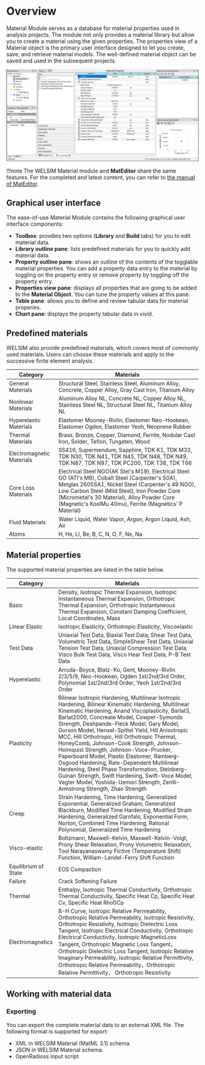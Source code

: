 # Overview
Material Module serves as a database for material properties used in analysis projects. The module not only provides a material library but  allow you to create a material using the given properties. The properties view of a Material object is the primary user interface designed to let you create, save, and retrieve material models. The well-defined material object can be saved and used in the subsequent projects. 


![finite_element_analysis_material_suppression](../../img/material/finite_element_analysis_mat_overview.png "Material Module property suppression")

!!!note
    The WELSIM Material module and **MatEditor** share the same features. For the completed and latest content, you can refer to [the manual of MatEditor](../../mateditor/mateditor_overview.md).

## Graphical user interface
The ease-of-use Material Module contains the following graphical user interface components: 

* **Toolbox**: provdies two options (**Library** and **Build** tabs) for you to edit material data. 
* **Library outline pane**: lists predefined materials for you to quickly add material data.
* **Property outline pane**: shows an outline of the contents of the togglable material properties. You can add a property data entry to the material by toggling on the property entry or remove property by toggling off the property entry. 
* **Properties view pane**: displays all properties that are going to be added to the **Material Object**. You can tune the property values at this pane. 
* **Table pane**: allows you to define and review tabular data for material properies.
* **Chart pane**: displays the property tabular data in vivid. 


## Predefined materials
WELSIM also provide predefined materials, which covers most of commonly used materials. Users can choose these materials and apply to the successive finite element analysis.

| Category | Materials |
| -------- | --------- |
| General Materials | Structural Steel, Stainless Steel, Aluminum Alloy, Concrete, Copper Alloy, Gray Cast Iron, Titanium Alloy |
| Nonlinear Materials | Aluminum Alloy NL, Concrete NL, Copper Alloy NL, Stainless Steel NL, Structural Steel NL, Titanium Alloy NL |
| Hyperelastic Materials | Elastomer Mooney-Rivlin, Elastomer Neo-Hookean, Elastomer Ogden, Elastomer Yeoh, Neoprene Rubber |
| Thermal Materials | Brass, Bronze, Copper, Diamond, Ferrite, Nodular Cast Iron, Solder, Teflon, Tungsten, Wood |
| Electromagnetic Materials | SS416, Supermendure, Sapphire, TDK K1, TDK M33, TDK N30, TDK N41, TDK N45, TDK N48, TDK N49, TDK N87, TDK N97, TDK PC200, TDK T38, TDK T66 |
| Core Loss Materials | Electrical Steel NGO(AK Stel's M19), Electrical Steel GO (ATI's M6), Cobalt Steel (Carpenter's 50A), Metglas 2605SA1, Nickel Steel (Carpenter's 49 NGO), Low Carbon Steel (Mild Steel), Iron Powder Core (Micrometal's 30 Material), Alloy Powder Core (Magnetic's KoolMu 40mu), Ferrite (Magnetics' P Material)| 
| Fluid Materials | Water Liquid, Water Vapor, Argon, Argon Liquid, Ash, Air |
| Atoms | H, He, LI, Be, B, C, N, O, F, Ne, Na |


## Material properties
The supported material properties are listed in the table below.

| Category | Materials |
| -------- | --------- |
| Basic | Density, Isotropic Thermal Expansion, Isotropic Instantaneous Thermal Expansion, Orthotropic Thermal Expansion, Orthotropic Instantaneous Thermal Expansion, Constant Damping Coefficient, Local Coordinates, Mass  |
| Linear Elastic | Isotropic Elasticity, Orthotropic Elasticity, Viscoelastic |
| Test Data | Uniaxial Test Data, Biaxial Test Data, Shear Test Data, Volumetric Test Data, SimpleShear Test Data, Uniaxial Tension Test Data, Uniaxial Compression Test Data, Visco Bulk Test Data, Visco Hear Test Data, P-B Test Data|
| Hyperelastic | Arruda-Boyce, Blatz-Ko, Gent, Mooney-Rivlin 2/3/5/9, Neo-Hookean, Ogden 1st/2nd/3rd Order, Polynomial 1st/2nd/3rd Order, Yeoh 1st/2nd/3rd Order |
| Plasticity | Bilinear Isotropic Hardening, Multilinear Isotropic Hardening, Bilinear Kinematic Hardening, Multilinear Kinematic Hardening, Anand Viscoplasticity, Barlat3, Barlat2000, Concreate Model, Cowper-Symonds Strength, Deshpande-Fleck Model, Gary Model, Gurson Model, Hensel-Spittel Yield, Hill Anisotropic MCC, Hill Orthotropic, Hill Orthotropic Thermal, HoneyComb, Johnson-Cook Strength, Johnson-Holmquist Strength, Johnson-Voce-Prucker, Paperboard Model, Plastic Elastomer, Ramberg-Osgood Hardening, Rate-Dependent Multilinear Hardening, Steel Phase Transformation, Steinberg-Guinan Strength, Swift Hardening, Swift-Voce Model, Vegter Model, Yoshida-Uemori Strength, Zerilli-Armstrong Strength, Zhao Strength |
| Creep | Strain Hardening, Time Hardening, Generalized Exponential, Generalized Graham, Generalized Blackburn, Modified Time Hardening, Modified Strain Hardening, Generalized Garofalo, Exponential Form, Norton, Combined Time Hardening, Rational Polynomial, Generalized Time Hardening |
| Visco-elastic | Boltzmann, Maxwell-Kelvin, Maxwell-Kelvin-Voigt, Prony Shear Relaxation, Prony Volumetric Relaxation, Tool Narayanaswamy Fictive (Temperature Shift) Function, William-Landel-Ferry Shift Function |
| Equilibrium of State | EOS Compaction | EOS Gruneisen| EOS Ideal Gas| EOS Ideal Gas VT | EOS Linear | EOS LSZK | EOS Murnaghan | EOS NASG | EOS Noble-Abel | EOS Osborne | EOS Polynomial | EOS Puff | EOS Sesame | EOS StiffGas | EOS Tillotson | 
| Failure | Crack Softening Failure | Alter Failure | Biquad Failure | Cockcroft Failure | Connect Failure | EMC Failure | Energy Failure | Fabric Failure | FLD Failure | General Damage Failure | Gurson Failure | Hashin Failure | Johnson Failure | Lad Dama Failure | NXT Failure | Puck Failure | Wierzbicki Failure | Wilkins Failure | Plastic Strain Failure | Tensile Pressure Failure |
| Thermal | Enthalpy, Isotropic Thermal Conductivity, Orthotropic Thermal Conductivity, Specific Heat Cp, Specific Heat Cv, Specific Heat Rho0Cp |
| Electromagnetics | B-H Curve, Isotropic Relative Permeability, Orthotropic Relative Permeability, Isotropic Resistivity, Orthotropic Resistivity, Isotropic Dielectric Loss Tangent, Isotropic Electrical Conductivity,  Orthotropic Electrical Conductivity, Isotropic MagneticLoss Tangent, Orthotropic Magnetic Loss Tangent， Orthotropic Dielectric Loss Tangent, Isotropic Relative Imaginary Permeability, Isotropic Relative Permittivity, Orthotropic Relative Permeability，Orthotropic Relative Permittivity， Orthotropic Resistivity |



## Working with material data
### Exporting
You can export the complete material data to an external XML file. The following format is supported for export:

* XML in WELSIM Material (MatML 3.1) schema.
* JSON in WELSIM Material schema.
* OpenRadioss input script
